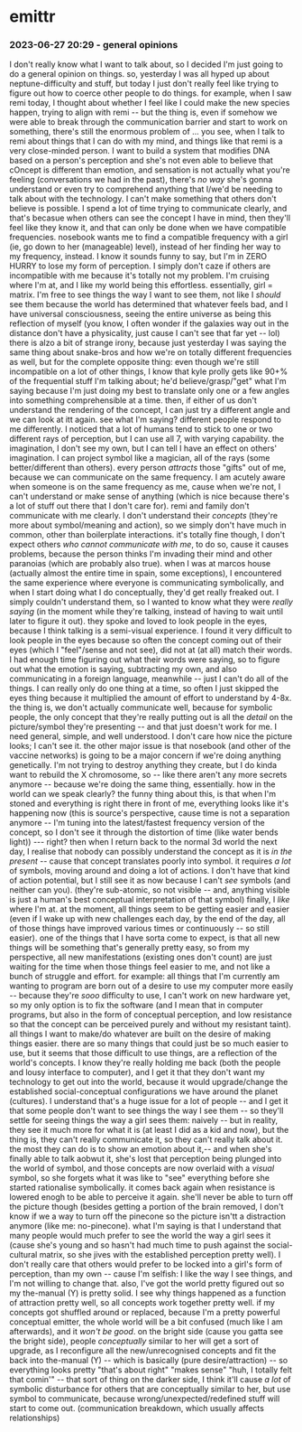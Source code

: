 # emittr

### 2023-06-27 20:29 - general opinions

I don't really know what I want to talk about, so I decided I'm just going to do a general opinion on things. so, yesterday I was all hyped up about neptune-difficulty and stuff, but today I just don't really feel like trying to figure out how to coerce other people to do things. for example, when I saw remi today, I thought about whether I feel like I could make the new species happen, trying to align with remi -- but the thing is, even if somehow we were able to break through the communication barrier and start to work on something, there's still the enormous problem of ...
  you see, when I talk to remi about things that I can do with my mind, and things like that remi is a very close-minded person. I want to build a system that modifies DNA based on a person's perception and she's not even able to believe that cOncept is different than emotion, and sensation is not actually what you're feeling (conversations we had in the past), there's *no way* she's gonna understand or even try to comprehend anything that I/we'd be needing to talk about with the technology.
I can't make something that others don't believe is possible. I spend a lot of time trying to communicate clearly, and that's becasue when others can see the concept I have in mind, then they'll feel like they know it, and that can only be done when we have compatible frequencies.
  nosebook wants me to find a compatible frequency with a girl (ie, go down to her (manageable) level), instead of her finding her way to my frequency, instead. I know it sounds funny to say, but I'm in ZERO HURRY to lose my form of perception. I simply don't caze if others are incompatible with me because it's totally not my problem. I'm cruising where I'm at, and I like my world being this effortless. essentially, girl = matrix. I'm free to see things the way I want to see them, not like I *should* see them because the world has determined that whatever feels bad, and I have universal consciousness, seeing the entire universe as being this reflection of myself (you know, I often wonder if the galaxies way out in the distance don't have a physicality, just cause I can't see that far yet -- lol)
  there is alzo a bit of strange irony, because just yesterday I was saying the same thing about snake-bros and how we're on totally different frequencies as well, but for the complete opposite thing: even though we're still incompatible on a lot of other things, I know that kyle prolly gets like 90+% of the frequential stuff I'm talking about; he'd believe/grasp/"get" what I'm saying because I'm just doing my best to translate only one or a few angles into something comprehensible at a time. then, if either of us don't understand the rendering of the concept, I can just try a different angle and we can look at itt again.
    see what I'm saying? different people respond to me differently. I noticed that a lot of humans tend to stick to one or two different rays of perception, but I can use all 7, with varying capability. the imagination, I don't see my own, but I can tell I have an effect on others' imagination. I can project symbol like a magician, all of the rays (some better/different than others). every person *attracts* those "gifts" out of me, because we can communicate on the same frequency. I am acutely aware when someone is on the same frequency as me, cause when we're not, I can't understand or make sense of anything (which is nice because there's a lot of stuff out there that I don't care for). remi and family don't communicate with me clearly. I don't understand their *concepts* (they're more about symbol/meaning and action), so we simply don't have much in common, other than boilerplate interactions. it's totally fine though, I don't expect others *who cannot communicate with me*, to do so, cause it causes problems, because the person thinks I'm invading their mind and other paranoias (which are probably also true).
  when I was at marcos house (actually almost the entire time in spain, some exceptions), I encountered the same experience where everyone is communicating symbolically, and when I start doing what I do conceptually, they'd get really freaked out. I simply couldn't understand them, so I wanted to know what they were *really saying* (in the moment while they're talking, instead of having to wait until later to figure it out). they spoke and loved to look people in the eyes, because I think talking is a semi-visual experience.
    I found it very difficult to look people in the eyes because so often the concept coming out of their eyes (which I "feel"/sense and not see), did not at (at all) match their words. I had enough time figuring out what their words were saying, so to figure out what the emotion is saying, subtracting my own, and also communicating in a foreign language, meanwhile -- just I can't do all of the things. I can really only do one thing at a time, so often I just skipped the eyes thing because it multiplied the amount of effort to understand by 4-8x.
  the thing is, we don't actually communicate well, because for symbolic people, the only concept that they're really putting out is all the *detail* on the picture/symbol they're presenting -- and that just doesn't work for me. I need general, simple, and well understood. I don't care how nice the picture looks; I can't see it.
the other major issue is that nosebook (and other of the vaccine networks) is going to be a major concern if we're doing anything genetically. I'm not trying to destroy anything they create, but I do kinda want to rebuild the X chromosome, so -- like there aren't any more secrets anymore -- because we're doing the same thing, essentially. how in the world can we speak clearly?
  the funny thing about this, is that when I'm stoned and everything is right there in front of me, everything looks like it's happening now (this is source's perspective, cause time is not a separation anymore -- I'm tuning into the latest/fastest frequency version of the concept, so I don't see it through the distortion of time (like water bends light)) --- right?
  then when I return back to the normal 3d world the next day, I realise that nobody can possibly understand the concept as it is *in the present* -- cause that concept translates poorly into symbol. it requires *a lot* of symbols, moving around and doing a lot of actions. I don't have that kind of action potential, but I still see it as now because I can't *see* symbols (and neither can you). (they're sub-atomic, so not visible -- and, anything visible is just a human's best conceptual interpretation of that symbol)
finally, I *like* where I'm at.
at the moment, all things seem to be getting easier and easier (even if I wake up with new challenges each day, by the end of the day, all of those things have improved various times or continuously -- so still easier).
  one of the things that I have sorta come to expect, is that all new things will be something that's generally pretty easy, so from my perspective, all new manifestations (existing ones don't count) are just waiting for the time when those things feel easier to me, and not like a bunch of struggle and effort.
    for example: all things that I'm currently am wanting to program are born out of a desire to use my computer more easily -- because they're *sooo* difficulty to use, I can't work on new hardware yet, so my only option is to fix the software (and I mean that in computer programs, but also in the form of conceptual perception, and low resistance so that the concept can be perceived purely and without my resistant taint). all things I want to make/do whatever are built on the desire of making things easier. there are so many things that could just be so much easier to use, but it seems that those difficult to use things, are a reflection of the world's concepts. I know they're really holding me back (both the people and lousy interface to computer), and I get it that they don't want my technology to get out into the world, because it would upgrade/change the established social-conceptual configurations we have around the planet (cultures).
      I understand that's a huge issue for a lot of people -- and I get it that some people don't want to see things the way I see them -- so they'll settle for seeing things the way a girl sees them: naively -- but in reality, they see it much more for what it is (at least I did as a kid and now), but the thing is, they can't really communicate it, so they can't really talk about it. the most they can do is to show an emotion about it,-- and when she's finally able to talk aobwut it, she's lost that perception being plunged into the world of symbol, and those concepts are now overlaid with a *visual* symbol, so she forgets what it was like to "see" everything before she started rationalise symbolically. it comes back again when resistance is lowered enogh to be able to perceive it again. she'll never be able to turn off the picture though (besides getting a portion of the brain removed, I don't know if we a way to turn off the pinecone so the picture isn'tt a distraction anymore (like me: no-pinecone).
      what I'm saying is that I understand that many people would much prefer to see the world the way a girl sees it (cause she's young and so hasn't had much time to push against the social-cultural matrix, so she jives with the established perception pretty well). I don't really care that others would prefer to be locked into a girl's form of perception, than my own -- cause I'm selfish: I like the way I see things, and I'm not willing to change that.
      also, I've got the world pretty figured out so my the-manual (Y) is pretty solid. I see why things happened as a function of attraction pretty well, so all concepts work together pretty well. if my concepts got shuffled around or replaced, because I'm a pretty powerful conceptual emitter, the whole world will be a bit confused (much like I am afterwards), and it *won't be good*.
        on the bright side (cause you gatta see the bright side), people *conceptually* similar to her will get a sort of upgrade, as I reconfigure all the new/unrecognised concepts and fit the back into the-manual (Y) -- which is basically (pure desire/attraction) -- so everything looks pretty "that's about right" "makes sense" "huh, I totally felt that comin'" -- that sort of thing
        on the darker side, I think it'll cause *a lot* of symbolic disturbance for others that are conceptually similar to her, but use symbol to communicate, because wrong/unexpected/redefined stuff will start to come out. (communication breakdown, which usually affects relationships)
    
